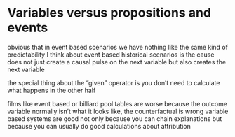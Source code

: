 # Variables versus propositions and events

obvious that in event based scenarios we have nothing like the same kind of predictability 
I think about event based historical scenarios is the cause does not just create a causal pulse on the next variable but also creates the next variable

the special thing about the “given” operator is you don’t need to calculate what happens in the other half

films like event based or billiard pool tables are worse because the outcome variable normally isn’t what it looks like, the counterfactual is wrong
variable based systems are good not only because you can chain explanations but because you can usually do good calculations about attribution
